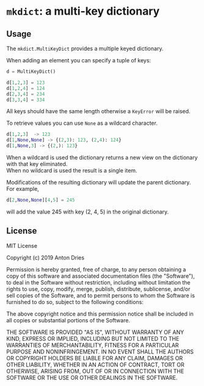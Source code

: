`mkdict`: a multi-key dictionary
================================

Usage
-----

The ``mkdict.MultiKeyDict`` provides a multiple keyed dictionary.

When adding an element you can specify a tuple of keys:

``` python
d = MultiKeyDict()

d[1,2,3] = 123
d[1,2,4] = 124
d[2,3,4] = 234
d[3,3,4] = 334
```
All keys should have the same length otherwise a `KeyError` will be raised. 

To retrieve values you can use `None` as a wildcard character.
``` python
d[1,2,3]  -> 123
d[1,None,None] -> {(2,3): 123, (2,4): 124}
d[1,None,3] -> {(2,): 123}
```
When a wildcard is used the dictionary returns a new view on the dictionary with that key eliminated.  
When no wildcard is used the result is a single item.

Modifications of the resulting dictionary will update the parent dictionary.
For example,
``` python
d[2,None,None][4,5] = 245
```
will add the value 245 with key (2, 4, 5) in the original dictionary.

License
-------

MIT License

Copyright (c) 2019 Anton Dries

Permission is hereby granted, free of charge, to any person obtaining a copy
of this software and associated documentation files (the "Software"), to deal
in the Software without restriction, including without limitation the rights
to use, copy, modify, merge, publish, distribute, sublicense, and/or sell
copies of the Software, and to permit persons to whom the Software is
furnished to do so, subject to the following conditions:

The above copyright notice and this permission notice shall be included in all
copies or substantial portions of the Software.

THE SOFTWARE IS PROVIDED "AS IS", WITHOUT WARRANTY OF ANY KIND, EXPRESS OR
IMPLIED, INCLUDING BUT NOT LIMITED TO THE WARRANTIES OF MERCHANTABILITY,
FITNESS FOR A PARTICULAR PURPOSE AND NONINFRINGEMENT. IN NO EVENT SHALL THE
AUTHORS OR COPYRIGHT HOLDERS BE LIABLE FOR ANY CLAIM, DAMAGES OR OTHER
LIABILITY, WHETHER IN AN ACTION OF CONTRACT, TORT OR OTHERWISE, ARISING FROM,
OUT OF OR IN CONNECTION WITH THE SOFTWARE OR THE USE OR OTHER DEALINGS IN THE
SOFTWARE.



